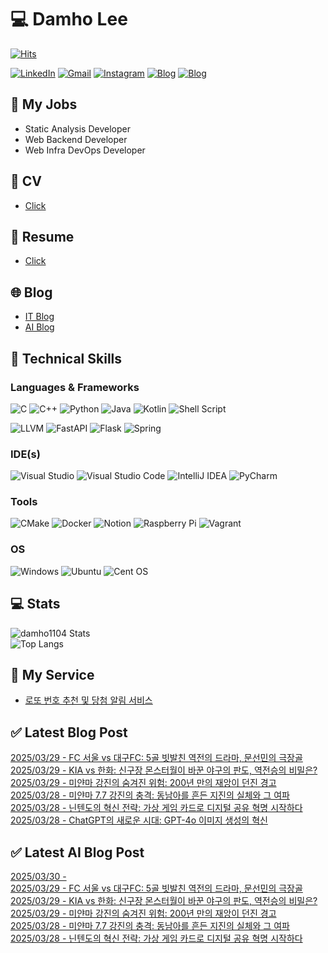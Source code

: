 
# 💻 Damho Lee

[![Hits](https://hits.seeyoufarm.com/api/count/incr/badge.svg?url=https%3A%2F%2Fgithub.com%2Fdamho1104&count_bg=%233D9CC8&title_bg=%23555555&icon=&icon_color=%23E7E7E7&title=hits&edge_flat=false)](https://hits.seeyoufarm.com)  

[![LinkedIn](https://img.shields.io/badge/Linkedin-%230077B5.svg?style=flat&logo=linkedin&logoColor=white)](https://www.linkedin.com/in/damho1104/)
[![Gmail](https://img.shields.io/badge/Gmail-D14836?style=flat&logo=gmail&logoColor=white)](mailto:damho1104@gmail.com)
[![Instagram](https://img.shields.io/badge/Instargram-%23E4405F.svg?style=flat&logo=Instagram&logoColor=white)](https://www.instagram.com/damho1104/)
[![Blog](https://img.shields.io/badge/Blog-%23000000.svg?style=flat&logo=Tistory&logoColor=white)](https://dmomo.co.kr/)
[![Blog](https://img.shields.io/badge/Blog-%23000000.svg?style=flat&logo=WordPress&logoColor=white)](https://blog.ai.dmomo.co.kr/)

## 📃 My Jobs
- Static Analysis Developer
- Web Backend Developer
- Web Infra DevOps Developer

## 📰 CV
- [Click](https://resume.dmomo.net/damho.lee/resume)  

## 📘 Resume
- [Click](https://damho1104.notion.site/8af3191b9815406d95708d9a0cea5a9e)  

## 🌐 Blog
- [IT Blog](https://dmomo.co.kr/)
- [AI Blog](https://blog.ai.dmomo.co.kr/)

## 💪 Technical Skills
### Languages & Frameworks
![C](https://img.shields.io/badge/c-%2300599C.svg?style=flat&logo=c&logoColor=white)
![C++](https://img.shields.io/badge/c++-%2300599C.svg?style=flat&logo=c%2B%2B&logoColor=white)
![Python](https://img.shields.io/badge/Python-3776AB.svg?&style=flat&logo=Python&logoColor=white)
![Java](https://img.shields.io/badge/java-%23ED8B00.svg?style=flat&logo=openjdk&logoColor=white)
![Kotlin](https://img.shields.io/badge/Kotlin-%237F52FF.svg?style=flat&logo=Kotlin&logoColor=white)
![Shell Script](https://img.shields.io/badge/Shell_script-%23121011.svg?style=flat&logo=gnu-bash&logoColor=white)  
  
![LLVM](https://img.shields.io/badge/LLVM/Clang-000B1D.svg?&style=flat&logo=LLVM&logoColor=white)
![FastAPI](https://img.shields.io/badge/FastAPI-005571?style=flat&logo=fastapi)
![Flask](https://img.shields.io/badge/Flask-%23000.svg?style=flat&logo=flask&logoColor=white)
![Spring](https://img.shields.io/badge/Springboot-%236DB33F.svg?style=flat&logo=spring&logoColor=white)
  
  
### IDE(s)
![Visual Studio](https://img.shields.io/badge/Visual%20Studio-5C2D91.svg?style=flat&logo=visual-studio&logoColor=white) 
![Visual Studio Code](https://img.shields.io/badge/Visual%20Studio%20Code-0078d7.svg?style=flat&logo=visual-studio-code&logoColor=white)
![IntelliJ IDEA](https://img.shields.io/badge/IntelliJIDEA-000000.svg?style=flat&logo=intellij-idea&logoColor=white) 
![PyCharm](https://img.shields.io/badge/PyCharm-143?style=flat&logo=pycharm&logoColor=black&color=black&labelColor=green) 


### Tools
![CMake](https://img.shields.io/badge/CMake-%23008FBA.svg?style=flat&logo=cmake&logoColor=white)
![Docker](https://img.shields.io/badge/docker-%230db7ed.svg?style=flat&logo=docker&logoColor=white)
![Notion](https://img.shields.io/badge/Notion-%23000000.svg?style=flat&logo=notion&logoColor=white)
![Raspberry Pi](https://img.shields.io/badge/-RaspberryPi-C51A4A?style=flat&logo=Raspberry-Pi)
![Vagrant](https://img.shields.io/badge/Vagrant-%231563FF.svg?style=flat&logo=vagrant&logoColor=white)


### OS
![Windows](https://img.shields.io/badge/Windows-0078D6?style=flat&logo=windows&logoColor=white)
![Ubuntu](https://img.shields.io/badge/Ubuntu-E95420?style=flat&logo=ubuntu&logoColor=white)
![Cent OS](https://img.shields.io/badge/Cent%20OS-002260?style=flat&logo=centos&logoColor=F0F0F0)


## :computer: Stats
![damho1104 Stats](https://github-readme-stats.vercel.app/api?username=damho1104&hide=issues&show_icons=true&theme=dark)  
![Top Langs](https://github-readme-stats.vercel.app/api/top-langs/?username=damho1104&layout=compact&theme=dark)


## 📣 My Service
- [로또 번호 추천 및 당첨 알림 서비스](https://lotto.dmomo.co.kr/)  


## ✅ Latest Blog Post

[2025/03/29 - FC 서울 vs 대구FC: 5골 빗발친 역전의 드라마, 문선민의 극장골](https://dmomo.co.kr/246) <br/>
[2025/03/29 - KIA vs 한화: 신구장 몬스터월이 바꾼 야구의 판도, 역전승의 비밀은?](https://dmomo.co.kr/245) <br/>
[2025/03/29 - 미얀마 강진의 숨겨진 위험: 200년 만의 재앙이 던진 경고](https://dmomo.co.kr/244) <br/>
[2025/03/28 - 미얀마 7.7 강진의 충격: 동남아를 흔든 지진의 실체와 그 여파](https://dmomo.co.kr/243) <br/>
[2025/03/28 - 닌텐도의 혁신 전략: 가상 게임 카드로 디지털 공유 혁명 시작하다](https://dmomo.co.kr/242) <br/>
[2025/03/28 - ChatGPT의 새로운 시대: GPT-4o 이미지 생성의 혁신](https://dmomo.co.kr/241) <br/>

## ✅ Latest AI Blog Post
[2025/03/30 - ](https://blog.ai.dmomo.co.kr/ai/1427) <br/>
[2025/03/29 - FC 서울 vs 대구FC: 5골 빗발친 역전의 드라마, 문선민의 극장골](https://blog.ai.dmomo.co.kr/trend/1423) <br/>
[2025/03/29 - KIA vs 한화: 신구장 몬스터월이 바꾼 야구의 판도, 역전승의 비밀은?](https://blog.ai.dmomo.co.kr/trend/1420) <br/>
[2025/03/29 - 미얀마 강진의 숨겨진 위험: 200년 만의 재앙이 던진 경고](https://blog.ai.dmomo.co.kr/trend/1417) <br/>
[2025/03/28 - 미얀마 7.7 강진의 충격: 동남아를 흔든 지진의 실체와 그 여파](https://blog.ai.dmomo.co.kr/trend/1411) <br/>
[2025/03/28 - 닌텐도의 혁신 전략: 가상 게임 카드로 디지털 공유 혁명 시작하다](https://blog.ai.dmomo.co.kr/trend/1408) <br/>
